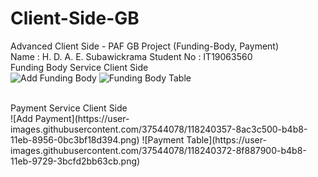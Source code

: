 # Client-Side-GB
Advanced Client Side - PAF GB Project (Funding-Body, Payment)
<br>
Name : H. D. A. E. Subawickrama
Student No : IT19063560
<br>
Funding Body Service Client Side <br>
![Add Funding Body](https://user-images.githubusercontent.com/37544078/118240173-4df7ce00-b4b8-11eb-9e48-9b87d42df449.png)
![Funding Body Table](https://user-images.githubusercontent.com/37544078/118240203-57813600-b4b8-11eb-8af5-20924f56cf84.PNG)

<br>
Payment Service Client Side <br>
![Add Payment](https://user-images.githubusercontent.com/37544078/118240357-8ac3c500-b4b8-11eb-8956-0bc3bf18d394.png)
![Payment Table](https://user-images.githubusercontent.com/37544078/118240372-8f887900-b4b8-11eb-9729-3bcfd2bb63cb.png)

